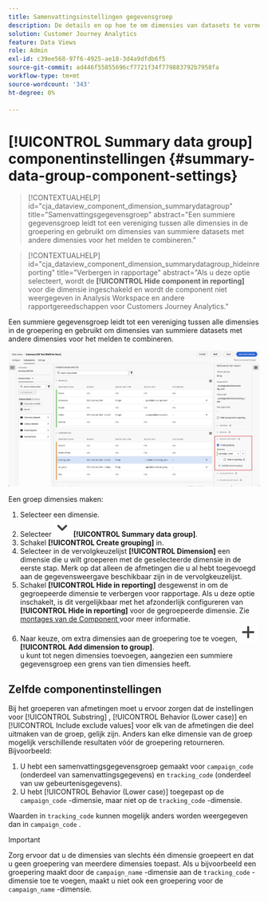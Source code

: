 ```yaml
---
title: Samenvattingsinstellingen gegevensgroep
description: De details en op hoe te om dimensies van datasets te vormen om u te verzekeren kunt behoorlijk over summiere gegevens rapporteren.
solution: Customer Journey Analytics
feature: Data Views
role: Admin
exl-id: c39ee568-97f6-4925-ae18-3d4a9dfdb6f5
source-git-commit: ad446f55855696cf7721f34f779883792b7958fa
workflow-type: tm+mt
source-wordcount: '343'
ht-degree: 0%

---
```


# [!UICONTROL Summary data group] componentinstellingen {#summary-data-group-component-settings}

<!-- markdownlint-disable MD034 -->

>[!CONTEXTUALHELP]
>id="cja_dataview_component_dimension_summarydatagroup"
>title="Samenvattingsgegevensgroep"
>abstract="Een summiere gegevensgroep leidt tot een vereniging tussen alle dimensies in de groepering en gebruikt om dimensies van summiere datasets met andere dimensies voor het melden te combineren."

<!-- markdownlint-enable MD034 -->

<!-- markdownlint-disable MD034 -->

>[!CONTEXTUALHELP]
>id="cja_dataview_component_dimension_summarydatagroup_hideinreporting"
>title="Verbergen in rapportage"
>abstract="Als u deze optie selecteert, wordt de **[!UICONTROL Hide component in reporting]** voor die dimensie ingeschakeld en wordt de component niet weergegeven in Analysis Workspace en andere rapportgereedschappen voor Customers Journey Analytics."

<!-- markdownlint-enable MD034 -->



Een summiere gegevensgroep leidt tot een vereniging tussen alle dimensies in de groepering en gebruikt om dimensies van summiere datasets met andere dimensies voor het melden te combineren.

![ Summiere de componentenmontages van de gegevensgroep ](/help/data-views/assets/summary-data-group.png)

Een groep dimensies maken:

1. Selecteer een dimensie.
1. Selecteer ![ ChevronDown ](/help/assets/icons/ChevronDown.svg) **[!UICONTROL Summary data group]**.
1. Schakel **[!UICONTROL Create grouping]** in.
1. Selecteer in de vervolgkeuzelijst **[!UICONTROL Dimension]** een dimensie die u wilt groeperen met de geselecteerde dimensie in de eerste stap. Merk op dat alleen de afmetingen die u al hebt toegevoegd aan de gegevensweergave beschikbaar zijn in de vervolgkeuzelijst.
1. Schakel **[!UICONTROL Hide in reporting]** desgewenst in om de gegroepeerde dimensie te verbergen voor rapportage. Als u deze optie inschakelt, is dit vergelijkbaar met het afzonderlijk configureren van **[!UICONTROL Hide in reporting]** voor de gegroepeerde dimensie. Zie [ montages van de Component ](overview.md) voor meer informatie.
1. Naar keuze, om extra dimensies aan de groepering toe te voegen, ![ voegt toe ](/help/assets/icons/Add.svg) **[!UICONTROL Add dimension to group]**.<br/> u kunt tot negen dimensies toevoegen, aangezien een summiere gegevensgroep een grens van tien dimensies heeft.

## Zelfde componentinstellingen

Bij het groeperen van afmetingen moet u ervoor zorgen dat de instellingen voor [!UICONTROL Substring] , [!UICONTROL Behavior (Lower case)] en [!UICONTROL Include exclude values] voor elk van de afmetingen die deel uitmaken van de groep, gelijk zijn. Anders kan elke dimensie van de groep mogelijk verschillende resultaten vóór de groepering retourneren.
Bijvoorbeeld:

1. U hebt een samenvattingsgegevensgroep gemaakt voor `campaign_code` (onderdeel van samenvattingsgegevens) en `tracking_code` (onderdeel van uw gebeurtenisgegevens).
1. U hebt [!UICONTROL Behavior (Lower case)] toegepast op de `campaign_code` -dimensie, maar niet op de `tracking_code` -dimensie.

Waarden in `tracking_code` kunnen mogelijk anders worden weergegeven dan in `campaign_code` .

>[!IMPORTANT]
>
>Zorg ervoor dat u de dimensies van slechts één dimensie groepeert en dat u geen groepering van meerdere dimensies toepast. Als u bijvoorbeeld een groepering maakt door de `campaign_name` -dimensie aan de `tracking_code` -dimensie toe te voegen, maakt u niet ook een groepering voor de `campaign_name` -dimensie.
>
